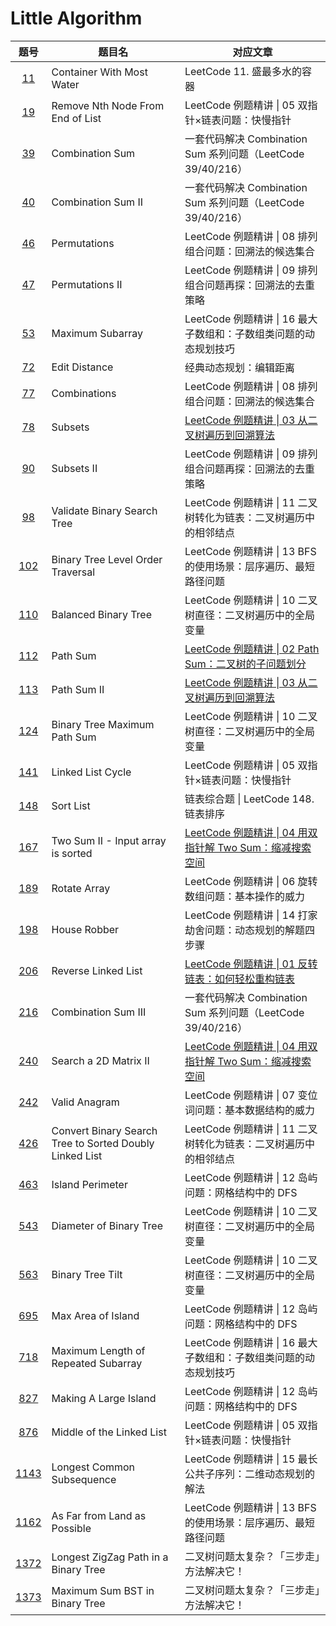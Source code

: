 # Little Algorithm

| 题号 | 题目名 | 对应文章 |
| :-: | --- | --- |
| [11](https://leetcode-cn.com/problems/container-with-most-water) | Container With Most Water| LeetCode 11. 盛最多水的容器 |
| [19](https://leetcode-cn.com/problems/remove-nth-node-from-end-of-list) | Remove Nth Node From End of List| LeetCode 例题精讲 \| 05 双指针×链表问题：快慢指针 |
| [39](https://leetcode-cn.com/problems/combination-sum) | Combination Sum| 一套代码解决 Combination Sum 系列问题（LeetCode 39/40/216） |
| [40](https://leetcode-cn.com/problems/combination-sum-ii) | Combination Sum II| 一套代码解决 Combination Sum 系列问题（LeetCode 39/40/216） |
| [46](https://leetcode-cn.com/problems/permutations) | Permutations| LeetCode 例题精讲 \| 08 排列组合问题：回溯法的候选集合 |
| [47](https://leetcode-cn.com/problems/permutations-ii) | Permutations II| LeetCode 例题精讲 \| 09 排列组合问题再探：回溯法的去重策略 |
| [53](https://leetcode-cn.com/problems/maximum-subarray) | Maximum Subarray| LeetCode 例题精讲 \| 16 最大子数组和：子数组类问题的动态规划技巧 |
| [72](https://leetcode-cn.com/problems/edit-distance) | Edit Distance| 经典动态规划：编辑距离 |
| [77](https://leetcode-cn.com/problems/combinations) | Combinations| LeetCode 例题精讲 \| 08 排列组合问题：回溯法的候选集合 |
| [78](https://leetcode-cn.com/problems/subsets) | Subsets| [LeetCode 例题精讲 \| 03 从二叉树遍历到回溯算法](https://mp.weixin.qq.com/s/g5uvxi1lyxmWC4LtP0Bdlw) |
| [90](https://leetcode-cn.com/problems/subsets-ii) | Subsets II| LeetCode 例题精讲 \| 09 排列组合问题再探：回溯法的去重策略 |
| [98](https://leetcode-cn.com/problems/validate-binary-search-tree) | Validate Binary Search Tree| LeetCode 例题精讲 \| 11 二叉树转化为链表：二叉树遍历中的相邻结点 |
| [102](https://leetcode-cn.com/problems/binary-tree-level-order-traversal) | Binary Tree Level Order Traversal| LeetCode 例题精讲 \| 13 BFS 的使用场景：层序遍历、最短路径问题 |
| [110](https://leetcode-cn.com/problems/balanced-binary-tree) | Balanced Binary Tree| LeetCode 例题精讲 \| 10 二叉树直径：二叉树遍历中的全局变量 |
| [112](https://leetcode-cn.com/problems/path-sum) | Path Sum| [LeetCode 例题精讲 \| 02 Path Sum：二叉树的子问题划分](https://mp.weixin.qq.com/s/uSjnfPPXTzScCRQBv6ew1Q) |
| [113](https://leetcode-cn.com/problems/path-sum-ii) | Path Sum II| [LeetCode 例题精讲 \| 03 从二叉树遍历到回溯算法](https://mp.weixin.qq.com/s/g5uvxi1lyxmWC4LtP0Bdlw) |
| [124](https://leetcode-cn.com/problems/binary-tree-maximum-path-sum) | Binary Tree Maximum Path Sum| LeetCode 例题精讲 \| 10 二叉树直径：二叉树遍历中的全局变量 |
| [141](https://leetcode-cn.com/problems/linked-list-cycle) | Linked List Cycle| LeetCode 例题精讲 \| 05 双指针×链表问题：快慢指针 |
| [148](https://leetcode-cn.com/problems/sort-list) | Sort List| 链表综合题 \| LeetCode 148. 链表排序 |
| [167](https://leetcode-cn.com/problems/two-sum-ii-input-array-is-sorted) | Two Sum II - Input array is sorted| [LeetCode 例题精讲 \| 04 用双指针解 Two Sum：缩减搜索空间](https://mp.weixin.qq.com/s/Zqy2CAu7L8zw-g1N2v76SQ) |
| [189](https://leetcode-cn.com/problems/rotate-array) | Rotate Array| LeetCode 例题精讲 \| 06 旋转数组问题：基本操作的威力 |
| [198](https://leetcode-cn.com/problems/house-robber) | House Robber| LeetCode 例题精讲 \| 14 打家劫舍问题：动态规划的解题四步骤 |
| [206](https://leetcode-cn.com/problems/reverse-linked-list) | Reverse Linked List| [LeetCode 例题精讲 \| 01 反转链表：如何轻松重构链表](https://mp.weixin.qq.com/s/KTA6Ng1C33fydEn4VDj-7Q) |
| [216](https://leetcode-cn.com/problems/combination-sum-iii) | Combination Sum III| 一套代码解决 Combination Sum 系列问题（LeetCode 39/40/216） |
| [240](https://leetcode-cn.com/problems/search-a-2d-matrix-ii) | Search a 2D Matrix II| [LeetCode 例题精讲 \| 04 用双指针解 Two Sum：缩减搜索空间](https://mp.weixin.qq.com/s/Zqy2CAu7L8zw-g1N2v76SQ) |
| [242](https://leetcode-cn.com/problems/valid-anagram) | Valid Anagram| LeetCode 例题精讲 \| 07 变位词问题：基本数据结构的威力 |
| [426](https://leetcode-cn.com/problems/convert-binary-search-tree-to-sorted-doubly-linked-list) | Convert Binary Search Tree to Sorted Doubly Linked List| LeetCode 例题精讲 \| 11 二叉树转化为链表：二叉树遍历中的相邻结点 |
| [463](https://leetcode-cn.com/problems/island-perimeter) | Island Perimeter| LeetCode 例题精讲 \| 12 岛屿问题：网格结构中的 DFS |
| [543](https://leetcode-cn.com/problems/diameter-of-binary-tree) | Diameter of Binary Tree| LeetCode 例题精讲 \| 10 二叉树直径：二叉树遍历中的全局变量 |
| [563](https://leetcode-cn.com/problems/binary-tree-tilt) | Binary Tree Tilt| LeetCode 例题精讲 \| 10 二叉树直径：二叉树遍历中的全局变量 |
| [695](https://leetcode-cn.com/problems/max-area-of-island) | Max Area of Island| LeetCode 例题精讲 \| 12 岛屿问题：网格结构中的 DFS |
| [718](https://leetcode-cn.com/problems/maximum-length-of-repeated-subarray) | Maximum Length of Repeated Subarray| LeetCode 例题精讲 \| 16 最大子数组和：子数组类问题的动态规划技巧 |
| [827](https://leetcode-cn.com/problems/making-a-large-island) | Making A Large Island| LeetCode 例题精讲 \| 12 岛屿问题：网格结构中的 DFS |
| [876](https://leetcode-cn.com/problems/middle-of-the-linked-list) | Middle of the Linked List| LeetCode 例题精讲 \| 05 双指针×链表问题：快慢指针 |
| [1143](https://leetcode-cn.com/problems/longest-common-subsequence) | Longest Common Subsequence| LeetCode 例题精讲 \| 15 最长公共子序列：二维动态规划的解法 |
| [1162](https://leetcode-cn.com/problems/as-far-from-land-as-possible) | As Far from Land as Possible| LeetCode 例题精讲 \| 13 BFS 的使用场景：层序遍历、最短路径问题 |
| [1372](https://leetcode-cn.com/problems/longest-zigzag-path-in-a-binary-tree) | Longest ZigZag Path in a Binary Tree| 二叉树问题太复杂？「三步走」方法解决它！ |
| [1373](https://leetcode-cn.com/problems/maximum-sum-bst-in-binary-tree) | Maximum Sum BST in Binary Tree| 二叉树问题太复杂？「三步走」方法解决它！ |

